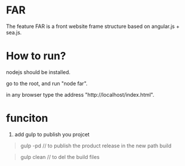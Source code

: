 # FAR
The feature FAR is a front website frame structure based on angular.js + sea.js.

# How to run?

nodejs should be installed.

go to the root, and run "node far".

in any browser type the address "http://localhost/index.html".

# funciton

1. add gulp to publish you projcet

>gulp -pd // to publish the product release in the new path build

>gulp clean // to del the build files
